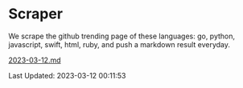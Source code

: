 # Scraper

We scrape the github trending page of these languages: go, python, javascript, swift, html, ruby, and push a markdown result everyday.

[2023-03-12.md](https://github.com/henson/Scraper/blob/master/2023-03-12.md)

Last Updated: 2023-03-12 00:11:53